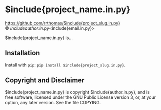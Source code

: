 # $include{project_name.in.py}

https://github.com/rrthomas/$include{project_slug.in.py}  
© $include{author.in.py} <$include{email.in.py}>  

$include{project_name.in.py} is…


## Installation

Install with `pip`: `pip install $include{project_slug.in.py}`.


## Copyright and Disclaimer

$include{project_name.in.py} is copyright $include{author.in.py}, and is
free software, licensed under the GNU Public License version 3, or, at your
option, any later version. See the file COPYING.
